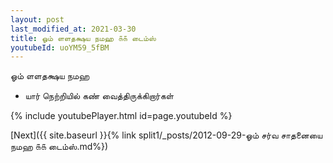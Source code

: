 ```yaml
---
layout: post
last_modified_at: 2021-03-30
title: ஓம் ளளதக்ஷய நமஹ ௧௧ டைம்ஸ்
youtubeId: uoYM59_5fBM
---
```

 
 
 ஓம் ளளதக்ஷய நமஹ  
 
 -  யார் நெற்றியில் கண் வைத்திருக்கிறார்கள் 
 
  
 
  
 
 
 
 
 
 


{% include youtubePlayer.html id=page.youtubeId %}
 
[Next]({{ site.baseurl }}{% link  split1/_posts/2012-09-29-ஓம் சர்வ சாதனையை நமஹ ௧௧ டைம்ஸ்.md%})
 
